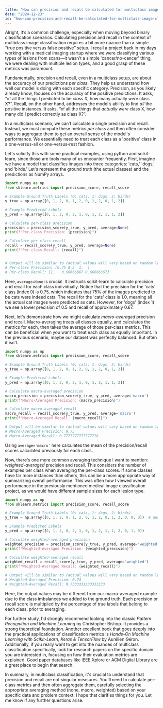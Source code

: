 ```yaml
---
title: "How can precision and recall be calculated for multiclass image classification?"
date: "2024-12-23"
id: "how-can-precision-and-recall-be-calculated-for-multiclass-image-classification"
---
```


Alright,  It’s a common challenge, especially when moving beyond binary classification scenarios. Calculating precision and recall in the context of multiclass image classification requires a bit more nuance than a simple “true positive versus false positive” setup. I recall a project back in my days working with a medical imaging startup where we were classifying various types of lesions from scans—it wasn't a simple 'cancer/no-cancer' thing, we were dealing with multiple lesion types, and a good grasp of these metrics was paramount.

Fundamentally, precision and recall, even in a multiclass setup, are about the accuracy of our predictions *per class*. They help us understand how well our model is doing with each specific category. Precision, as you likely already know, focuses on the accuracy of the positive predictions. It asks, “of all the things I predicted to be *class X*, how many actually *were* class X?”. Recall, on the other hand, addresses the model’s ability to find *all* the positive instances. It asks, “of all the things that *actually were* class X, how many did I predict correctly as class X?”.

In a multiclass scenario, we can’t calculate a single precision and recall. Instead, we must compute these metrics *per class* and then often consider ways to aggregate them to get an overall sense of the model's performance. We essentially need to treat each class as a 'positive' class in a one-versus-all or one-versus-rest fashion.

Let's solidify this with some practical examples, using python and scikit-learn, since those are tools many of us encounter frequently. First, imagine we have a model that classifies images into three categories: 'cats,' 'dogs,' and 'birds.' Let's represent the ground truth (the actual classes) and the predictions as NumPy arrays.

```python
import numpy as np
from sklearn.metrics import precision_score, recall_score

# Example Ground Truth Labels (0: cats, 1: dogs, 2: birds)
y_true = np.array([0, 1, 2, 0, 1, 2, 0, 1, 2, 0, 1, 2])

# Example Predicted Labels
y_pred = np.array([0, 1, 2, 0, 2, 1, 0, 1, 2, 1, 1, 2])

# Calculate per-class precision
precision = precision_score(y_true, y_pred, average=None)
print(f"Per-class Precision: {precision}")

# Calculate per-class recall
recall = recall_score(y_true, y_pred, average=None)
print(f"Per-class Recall: {recall}")


# Output will be similar to (actual values will vary based on random labels):
# Per-class Precision: [0.75 0.5  1.  ]
# Per-class Recall: [1.   0.66666667 0.66666667]
```

Here, `average=None` is crucial. It instructs scikit-learn to calculate precision and recall for each class individually. Notice that the precision for the 'cats' class (index 0) is 0.75, which indicates that 75% of the images predicted to be cats were indeed cats. The recall for the 'cats' class is 1.0, meaning all the actual cat images were predicted as cats. However, for 'dogs' (index 1) we see a lower precision of 0.5 and recall of approximately 0.67.

Next, let's demonstrate how we might calculate *macro-averaged* precision and recall. Macro-averaging treats all classes equally, and calculates the metrics for each, then takes the average of those per-class metrics. This can be beneficial when you want to treat each class as equally important. In the previous scenario, maybe our dataset was perfectly balanced. But often it isn't.

```python
import numpy as np
from sklearn.metrics import precision_score, recall_score

# Example Ground Truth Labels (0: cats, 1: dogs, 2: birds)
y_true = np.array([0, 1, 2, 0, 1, 2, 0, 1, 2, 0, 1, 2])

# Example Predicted Labels
y_pred = np.array([0, 1, 2, 0, 2, 1, 0, 1, 2, 1, 1, 2])

# Calculate macro-averaged precision
macro_precision = precision_score(y_true, y_pred, average='macro')
print(f"Macro-Averaged Precision: {macro_precision}")

# Calculate macro-averaged recall
macro_recall = recall_score(y_true, y_pred, average='macro')
print(f"Macro-Averaged Recall: {macro_recall}")

# Output will be similar to (actual values will vary based on random labels):
# Macro-Averaged Precision: 0.75
# Macro-Averaged Recall: 0.7777777777777778
```
Using `average='macro'` here calculates the mean of the precision/recall scores calculated previously for each class.

Now, there's one more common averaging technique I want to mention: *weighted-averaged* precision and recall. This considers the number of examples per class when averaging the per-class scores. If some classes have far more instances than others, this can be a more appropriate way of summarizing overall performance. This was often how I viewed overall performance in the previously mentioned medical image classification project, as we would have different sample sizes for each lesion type.

```python
import numpy as np
from sklearn.metrics import precision_score, recall_score

# Example Ground Truth Labels (0: cats, 1: dogs, 2: birds)
y_true = np.array([0, 1, 2, 0, 1, 2, 0, 1, 2, 0, 1, 2, 0, 0, 0])  # added some extra cat labels

# Example Predicted Labels
y_pred = np.array([0, 1, 2, 0, 2, 1, 0, 1, 2, 1, 1, 2, 0, 1, 0])

# Calculate weighted-averaged precision
weighted_precision = precision_score(y_true, y_pred, average='weighted')
print(f"Weighted-Averaged Precision: {weighted_precision}")

# Calculate weighted-averaged recall
weighted_recall = recall_score(y_true, y_pred, average='weighted')
print(f"Weighted-Averaged Recall: {weighted_recall}")

# Output will be similar to (actual values will vary based on random labels):
# Weighted-Averaged Precision: 0.74
# Weighted-Averaged Recall: 0.7333333333333333
```

Here, the output values may be different from our macro-averaged example due to the class imbalances we added to the ground truth. Each precision or recall score is multiplied by the percentage of true labels that belong to each class, prior to averaging.

For further study, I'd strongly recommend looking into the classic *Pattern Recognition and Machine Learning* by Christopher Bishop. It provides a strong theoretical foundation. Another excellent book that goes deeply into the practical applications of classification metrics is *Hands-On Machine Learning with Scikit-Learn, Keras & TensorFlow* by Aurélien Géron. Additionally, if you really want to get into the nuances of multiclass classification specifically, look for research papers on the specific domain you are interested in, focusing on how their evaluation metrics are explained. Good paper databases like IEEE Xplore or ACM Digital Library are a great place to begin that search.

In summary, in multiclass classification, it's crucial to understand that precision and recall are not singular measures. You'll need to calculate per-class metrics and then often aggregate them, carefully selecting the appropriate averaging method (none, macro, weighted) based on your specific data and problem context. I hope that clarifies things for you. Let me know if any further questions arise.
